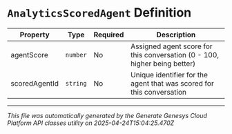 # `AnalyticsScoredAgent` Definition

| Property | Type | Required | Description |
|----------|------|----------|-------------|
| agentScore | `number` | No | Assigned agent score for this conversation (0 - 100, higher being better) |
| scoredAgentId | `string` | No | Unique identifier for the agent that was scored for this conversation |

---

*This file was automatically generated by the Generate Genesys Cloud Platform API classes utility on 2025-04-24T15:04:25.470Z*